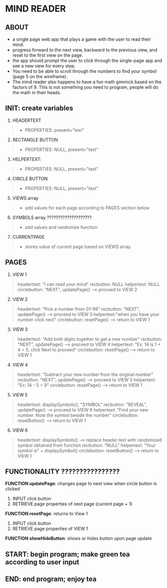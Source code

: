 # MIND READER

## ABOUT
- a single page web app that plays a game with the user to read their mind.
- progress forward to the next view, backward to the previous view, and reset to the first view on the page.
- the app should prompt the user to click through the single-page app and see a new view for every step.
- You need to be able to scroll through the numbers to find your symbol (page 5 on the wireframe).
- The mind reader also happens to have a fun math gimmick based on the factors of 9. This is not something you need to program, people will do the math in their heads.

## INIT: create variables
1. HEADERTEXT
  > * PROPERTIES: present+"text"
2. RECTANGLE BUTTON
  > * PROPERTIES: NULL, present+"text"
3. HELPERTEXT:  
  > * PROPERTIES: NULL, present+"text"
4. CIRCLE BUTTON
  > * PROPERTIES: NULL, present+"text"
5. VIEWS array
  > * add values for each page according to PAGES section below
6. SYMBOLS array ????????????????????
  > * add values and randomize function
7. CURRENTPAGE
 > * stores value of current page based on VIEWS array



## PAGES
1. VIEW 1 
  >headertext: "I can read your mind"
  >recbutton: NULL
  >helpertext: NULL
  >circlebutton: "NEXT", updatePage() --> proceed to VIEW 2
2. VIEW 2
  >headertext: "Pick a number from 01-99"
  >recbutton: "NEXT", updatePage() --> proceed to VIEW 3
  >helpertext:"when you have your number click next"
  >circlebutton: resetPage() --> return to VIEW 1
3. VIEW 3
  >headertext: "Add both digits together to get a new number"
  >recbutton: "NEXT", updatePage() --> proceed to VIEW 4
  >helpertext: "Ex: 14 is 1 + 4 = 5, click Next to proceed"
  >circlebutton: resetPage() --> return to VIEW 1
4. VIEW 4
  >headertext: "Subtract your new number from the original number"
  >recbutton: "NEXT", updatePage() --> proceed to VIEW 5
  >helpertext: "Ex: 14 - 5 = 9"
  >circlebutton: resetPage() --> return to VIEW 1
5. VIEW 5
  >headertext: displaySymbols(), "SYMBOL"
  >recbutton: "REVEAL", updatePage() --> proceed to VIEW 6
  >helpertext: "Find your new number. Note the symbol beside the number"
  >circlebutton: resetButton() --> return to VIEW 1
6. VIEW 6
  >headertext: displaySymbols() --> replace header text with randomized symbol obtained from function
  >recbutton: "NULL"
  >helpertext: "Your symbol is" + displaySymbol()
  >circlebutton: resetButton() --> return to VIEW 1


## FUNCTIONALITY ????????????????

**FUNCTION updatePage**: changes page to next view when circle button is clicked
1. INPUT click button
2. RETRIEVE page properties of next page (current page + 1)

**FUNCTION resetPage**: returns to View 1
1. INPUT click button
2. RETRIEVE page properties of VIEW 1

**FUNCTION showHideButton**: shows or hides button upon page update





## START: begin program; make green tea according to user input

## END: end program; enjoy tea

